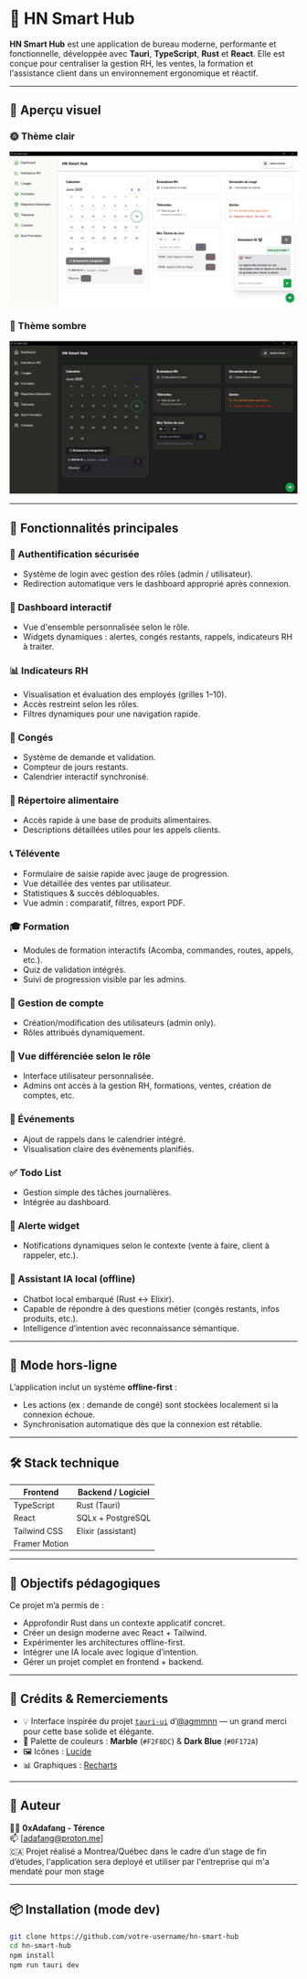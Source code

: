 # 🧠 HN Smart Hub

**HN Smart Hub** est une application de bureau moderne, performante et fonctionnelle, développée avec **Tauri**, **TypeScript**, **Rust** et **React**. Elle est conçue pour centraliser la gestion RH, les ventes, la formation et l'assistance client dans un environnement ergonomique et réactif.

---

## 🎨 Aperçu visuel

### 🌞 Thème clair
![Dashboard Light](./images/1.jpg)

### 🌙 Thème sombre
![Dashboard Dark](./images/2.jpg)

---

## 🚀 Fonctionnalités principales

### 🔐 Authentification sécurisée
- Système de login avec gestion des rôles (admin / utilisateur).
- Redirection automatique vers le dashboard approprié après connexion.

### 🧭 Dashboard interactif
- Vue d'ensemble personnalisée selon le rôle.
- Widgets dynamiques : alertes, congés restants, rappels, indicateurs RH à traiter.

### 📊 Indicateurs RH
- Visualisation et évaluation des employés (grilles 1–10).
- Accès restreint selon les rôles.
- Filtres dynamiques pour une navigation rapide.

### 🌴 Congés
- Système de demande et validation.
- Compteur de jours restants.
- Calendrier interactif synchronisé.

### 🥦 Répertoire alimentaire
- Accès rapide à une base de produits alimentaires.
- Descriptions détaillées utiles pour les appels clients.

### 📞 Télévente
- Formulaire de saisie rapide avec jauge de progression.
- Vue détaillée des ventes par utilisateur.
- Statistiques & succès débloquables.
- Vue admin : comparatif, filtres, export PDF.

### 🎓 Formation
- Modules de formation interactifs (Acomba, commandes, routes, appels, etc.).
- Quiz de validation intégrés.
- Suivi de progression visible par les admins.

### 👤 Gestion de compte
- Création/modification des utilisateurs (admin only).
- Rôles attribués dynamiquement.

### 👥 Vue différenciée selon le rôle
- Interface utilisateur personnalisée.
- Admins ont accès à la gestion RH, formations, ventes, création de comptes, etc.

### 📆 Événements
- Ajout de rappels dans le calendrier intégré.
- Visualisation claire des événements planifiés.

### ✅ Todo List
- Gestion simple des tâches journalières.
- Intégrée au dashboard.

### 🚨 Alerte widget
- Notifications dynamiques selon le contexte (vente à faire, client à rappeler, etc.).

### 🤖 Assistant IA local (offline)
- Chatbot local embarqué (Rust ↔ Elixir).
- Capable de répondre à des questions métier (congés restants, infos produits, etc.).
- Intelligence d’intention avec reconnaissance sémantique.

---

## 🔌 Mode hors-ligne

L’application inclut un système **offline-first** :
- Les actions (ex : demande de congé) sont stockées localement si la connexion échoue.
- Synchronisation automatique dès que la connexion est rétablie.

---

## 🛠️ Stack technique

| Frontend          | Backend / Logiciel |
|-------------------|---------------------|
| TypeScript        | Rust (Tauri)        |
| React             | SQLx + PostgreSQL   |
| Tailwind CSS      | Elixir (assistant)  |
| Framer Motion     |                     |

---

## 🧠 Objectifs pédagogiques

Ce projet m’a permis de :

- Approfondir Rust dans un contexte applicatif concret.  
- Créer un design moderne avec React + Tailwind.  
- Expérimenter les architectures offline-first.  
- Intégrer une IA locale avec logique d’intention.  
- Gérer un projet complet en frontend + backend.

---

## 📸 Crédits & Remerciements

- 💡 Interface inspirée du projet [`tauri-ui`](https://github.com/agmmnn) d’[@agmmnn](https://github.com/agmmnn) — un grand merci pour cette base solide et élégante.
- 🎨 Palette de couleurs : **Marble** (`#F2F8DC`) & **Dark Blue** (`#0F172A`)
- 🖼 Icônes : [Lucide](https://lucide.dev/)
- 📊 Graphiques : [Recharts](https://recharts.org/)

---

## 💼 Auteur

👨‍💻 **0xAdafang - Térence**  
📫 [adafang@proton.me]  
🇨🇦 Projet réalisé a Montrea/Québec dans le cadre d’un stage de fin d’études, l'application sera deployé et utiliser par l'entreprise qui m'a mendaté pour mon stage

---

## 📦 Installation (mode dev)

```bash
git clone https://github.com/votre-username/hn-smart-hub
cd hn-smart-hub
npm install
npm run tauri dev

